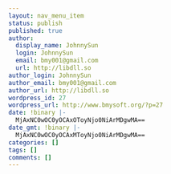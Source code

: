 ```yaml
---
layout: nav_menu_item
status: publish
published: true
author:
  display_name: JohnnySun
  login: JohnnySun
  email: bmy001@gmail.com
  url: http://libdll.so
author_login: JohnnySun
author_email: bmy001@gmail.com
author_url: http://libdll.so
wordpress_id: 27
wordpress_url: http://www.bmysoft.org/?p=27
date: !binary |-
  MjAxNC0wOC0yOCAxOToyNjo0NiArMDgwMA==
date_gmt: !binary |-
  MjAxNC0wOC0yOCAxMToyNjo0NiArMDgwMA==
categories: []
tags: []
comments: []
---
```


